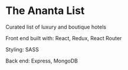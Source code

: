 # The Ananta List

Curated list of luxury and boutique hotels

Front end built with: React, Redux, React Router

Styling: SASS

Back end: Express, MongoDB
